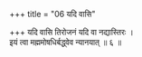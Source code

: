 +++
title = "06 यदि वासि"

+++
यदि वासि तिरोजनं यदि वा नद्यास्तिरः ।  
इयं त्वा मह्ममोषधिर्बद्ध्वेव न्यानयात् ॥ ६ ॥